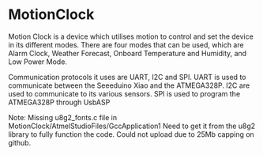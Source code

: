 # MotionClock

Motion Clock is a device which utilises motion to control and set the device in its different modes.
There are four modes that can be used, which are Alarm Clock, Weather Forecast, Onboard Temperature and Humidity, and Low Power Mode.

Communication protocols it uses are UART, I2C and SPI. 
UART is used to communicate between the Seeeduino Xiao and the ATMEGA328P. 
I2C are used to communicate to its various sensors. 
SPI is used to program the ATMEGA328P through UsbASP


Note:
Missing u8g2_fonts.c file in MotionClock/AtmelStudioFiles/GccApplication1
Need to get it from the u8g2 library to fully function the code. Could not upload due to 25Mb capping on github.
